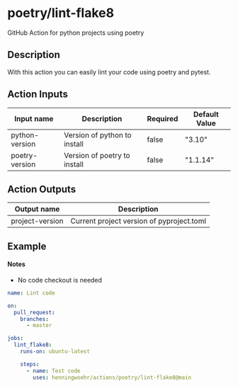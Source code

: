 # poetry/lint-flake8
GitHub Action for python projects using poetry

## Description
With this action you can easily lint your code using poetry and pytest.

## Action Inputs
| Input name | Description | Required | Default Value |
| --- | --- | --- | --- |
| python-version | Version of python to install | false | "3.10" |
| poetry-version | Version of poetry to install | false | "1.1.14" |

## Action Outputs
| Output name | Description |
| --- | --- |
| project-version | Current project version of pyproject.toml |

## Example

#### Notes
- No code checkout is needed

```yml
name: Lint code

on:
  pull_request:
    branches: 
      - master

jobs:
  lint_flake8:
    runs-on: ubuntu-latest

    steps:
      - name: Test code
        uses: henningwoehr/actions/poetry/lint-flake8@main
```